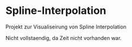 # Spline-Interpolation

Projekt zur Visualiseirung von Spline Interpolation

Nicht vollstaendig, da Zeit nicht vorhanden war.
